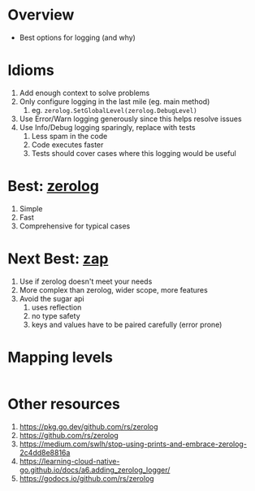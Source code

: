 # Overview
- Best options for logging (and why)


# Idioms
1. Add enough context to solve problems
1. Only configure logging in the last mile (eg. main method)
    1. eg. `zerolog.SetGlobalLevel(zerolog.DebugLevel)`
1. Use Error/Warn logging generously since this helps resolve issues
1. Use Info/Debug logging sparingly, replace with tests
    1. Less spam in the code
    1. Code executes faster
    1. Tests should cover cases where this logging would be useful


# Best: [zerolog](https://github.com/rs/zerolog)
1. Simple
1. Fast
1. Comprehensive for typical cases


# Next Best: [zap](https://github.com/uber-go/zap)
1. Use if zerolog doesn't meet your needs
1. More complex than zerolog, wider scope, more features
1. Avoid the sugar api
    1. uses reflection
    1. no type safety
    1. keys and values have to be paired carefully (error prone)


# Mapping levels
```go
```

# Other resources
1. https://pkg.go.dev/github.com/rs/zerolog
1. https://github.com/rs/zerolog
1. https://medium.com/swlh/stop-using-prints-and-embrace-zerolog-2c4dd8e8816a
1. https://learning-cloud-native-go.github.io/docs/a6.adding_zerolog_logger/
1. https://godocs.io/github.com/rs/zerolog
